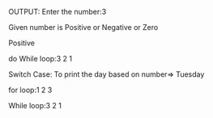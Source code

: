 OUTPUT:
Enter the number:3


Given number is Positive or Negative or Zero


Positive

do While loop:3 2 1 



Switch Case: To print the day based on number=>
Tuesday

for loop:1 2 3 



While loop:3 2 1 
